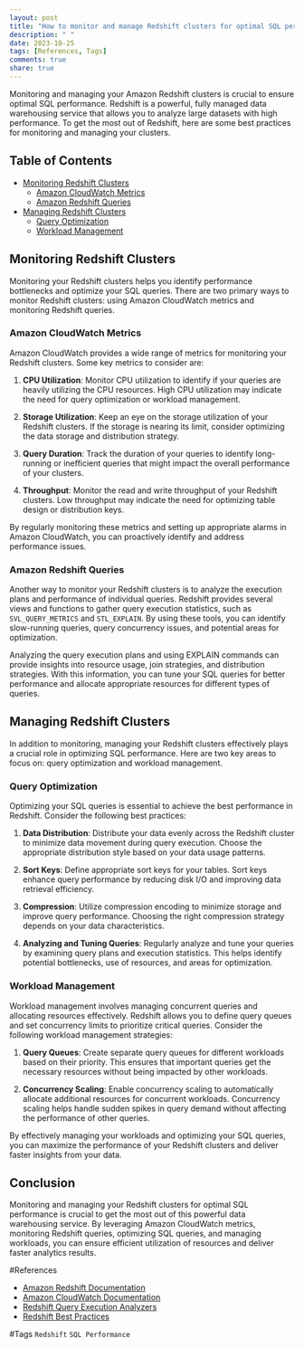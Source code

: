 ```yaml
---
layout: post
title: "How to monitor and manage Redshift clusters for optimal SQL performance."
description: " "
date: 2023-10-25
tags: [References, Tags]
comments: true
share: true
---
```


Monitoring and managing your Amazon Redshift clusters is crucial to ensure optimal SQL performance. Redshift is a powerful, fully managed data warehousing service that allows you to analyze large datasets with high performance. To get the most out of Redshift, here are some best practices for monitoring and managing your clusters.

## Table of Contents
- [Monitoring Redshift Clusters](#monitoring-redshift-clusters)
  - [Amazon CloudWatch Metrics](#amazon-cloudwatch-metrics)
  - [Amazon Redshift Queries](#amazon-redshift-queries)
- [Managing Redshift Clusters](#managing-redshift-clusters)
  - [Query Optimization](#query-optimization)
  - [Workload Management](#workload-management)

## Monitoring Redshift Clusters

Monitoring your Redshift clusters helps you identify performance bottlenecks and optimize your SQL queries. There are two primary ways to monitor Redshift clusters: using Amazon CloudWatch metrics and monitoring Redshift queries.

### Amazon CloudWatch Metrics

Amazon CloudWatch provides a wide range of metrics for monitoring your Redshift clusters. Some key metrics to consider are:

1. **CPU Utilization**: Monitor CPU utilization to identify if your queries are heavily utilizing the CPU resources. High CPU utilization may indicate the need for query optimization or workload management.

2. **Storage Utilization**: Keep an eye on the storage utilization of your Redshift clusters. If the storage is nearing its limit, consider optimizing the data storage and distribution strategy.

3. **Query Duration**: Track the duration of your queries to identify long-running or inefficient queries that might impact the overall performance of your clusters.

4. **Throughput**: Monitor the read and write throughput of your Redshift clusters. Low throughput may indicate the need for optimizing table design or distribution keys.

By regularly monitoring these metrics and setting up appropriate alarms in Amazon CloudWatch, you can proactively identify and address performance issues.

### Amazon Redshift Queries

Another way to monitor your Redshift clusters is to analyze the execution plans and performance of individual queries. Redshift provides several views and functions to gather query execution statistics, such as `SVL_QUERY_METRICS` and `STL_EXPLAIN`. By using these tools, you can identify slow-running queries, query concurrency issues, and potential areas for optimization.

Analyzing the query execution plans and using EXPLAIN commands can provide insights into resource usage, join strategies, and distribution strategies. With this information, you can tune your SQL queries for better performance and allocate appropriate resources for different types of queries.

## Managing Redshift Clusters

In addition to monitoring, managing your Redshift clusters effectively plays a crucial role in optimizing SQL performance. Here are two key areas to focus on: query optimization and workload management.

### Query Optimization

Optimizing your SQL queries is essential to achieve the best performance in Redshift. Consider the following best practices:

1. **Data Distribution**: Distribute your data evenly across the Redshift cluster to minimize data movement during query execution. Choose the appropriate distribution style based on your data usage patterns.

2. **Sort Keys**: Define appropriate sort keys for your tables. Sort keys enhance query performance by reducing disk I/O and improving data retrieval efficiency.

3. **Compression**: Utilize compression encoding to minimize storage and improve query performance. Choosing the right compression strategy depends on your data characteristics.

4. **Analyzing and Tuning Queries**: Regularly analyze and tune your queries by examining query plans and execution statistics. This helps identify potential bottlenecks, use of resources, and areas for optimization.

### Workload Management

Workload management involves managing concurrent queries and allocating resources effectively. Redshift allows you to define query queues and set concurrency limits to prioritize critical queries. Consider the following workload management strategies:

1. **Query Queues**: Create separate query queues for different workloads based on their priority. This ensures that important queries get the necessary resources without being impacted by other workloads.

2. **Concurrency Scaling**: Enable concurrency scaling to automatically allocate additional resources for concurrent workloads. Concurrency scaling helps handle sudden spikes in query demand without affecting the performance of other queries.

By effectively managing your workloads and optimizing your SQL queries, you can maximize the performance of your Redshift clusters and deliver faster insights from your data.

## Conclusion

Monitoring and managing your Redshift clusters for optimal SQL performance is crucial to get the most out of this powerful data warehousing service. By leveraging Amazon CloudWatch metrics, monitoring Redshift queries, optimizing SQL queries, and managing workloads, you can ensure efficient utilization of resources and deliver faster analytics results.

#References
- [Amazon Redshift Documentation](https://docs.aws.amazon.com/redshift/index.html)
- [Amazon CloudWatch Documentation](https://docs.aws.amazon.com/cloudwatch/index.html)
- [Redshift Query Execution Analyzers](https://docs.aws.amazon.com/redshift/latest/dg/c-analyzing-the-query-plan.html)
- [Redshift Best Practices](https://docs.aws.amazon.com/redshift/latest/dg/tune-method-query-plan-profiling.html)
 
#Tags
`Redshift` `SQL Performance`